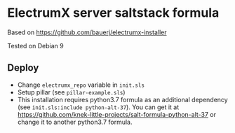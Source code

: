 ElectrumX server saltstack formula
==================================

Based on https://github.com/bauerj/electrumx-installer

Tested on Debian 9

Deploy
------

* Change `electrumx_repo` variable in `init.sls`
* Setup pillar (see `pillar-example.sls`)
* This installation requires python3.7 formula as an additional dependency (see `init.sls:include python-alt-37`). You can get it at https://github.com/knek-little-projects/salt-formula-python-alt-37 or change it to another python3.7 formula.
